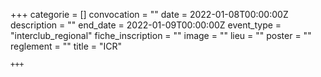 +++
    categorie = []
    convocation = ""
    date = 2022-01-08T00:00:00Z
    description = ""
    end_date = 2022-01-09T00:00:00Z
    event_type = "interclub_regional"
    fiche_inscription = ""
    image = ""
    lieu = ""
    poster = ""
    reglement = ""
    title = "ICR"
    
    +++
            